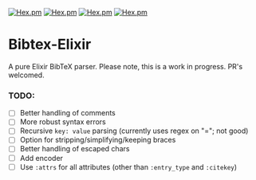 [![Hex.pm](https://img.shields.io/hexpm/v/lfe.svg)]()
[![Hex.pm](https://img.shields.io/hexpm/dt/lfe.svg)]()
[![Hex.pm](https://img.shields.io/hexpm/dw/lfe.svg)]()
[![Hex.pm](https://img.shields.io/hexpm/dd/lfe.svg)]()

# Bibtex-Elixir

A pure Elixir BibTeX parser. Please note, this is a work in progress. PR's welcomed.

### TODO:

- [ ] Better handling of comments
- [ ] More robust syntax errors
- [ ] Recursive `key: value` parsing (currently uses regex on "="; not good)
- [ ] Option for stripping/simplifying/keeping braces
- [ ] Better handling of escaped chars
- [ ] Add encoder
- [ ] Use `:attrs` for all attributes (other than `:entry_type` and `:citekey`)
